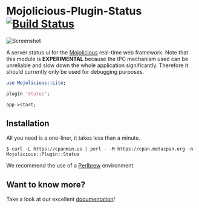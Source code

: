 
# Mojolicious-Plugin-Status [![Build Status](https://travis-ci.com/mojolicious/mojo-status.svg?branch=master)](https://travis-ci.com/mojolicious/mojo-status)

![Screenshot](https://raw.github.com/mojolicious/mojo-status/master/examples/status.png?raw=true)

  A server status ui for the [Mojolicious](https://mojolicious.org) real-time
  web framework. Note that this module is **EXPERIMENTAL** because the IPC
  mechanism used can be unreliable and slow down the whole application
  significantly. Therefore it should currently only be used for debugging
  purposes.

```perl
use Mojolicious::Lite;

plugin 'Status';

app->start;
```

## Installation

  All you need is a one-liner, it takes less than a minute.

    $ curl -L https://cpanmin.us | perl - -M https://cpan.metacpan.org -n Mojolicious::Plugin::Status

  We recommend the use of a [Perlbrew](http://perlbrew.pl) environment.

## Want to know more?

  Take a look at our excellent
  [documentation](https://mojolicious.org/perldoc/Mojolicious/Plugin/Status)!
